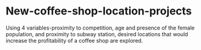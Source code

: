 # New-coffee-shop-location-projects
Using 4 variables-proximity to competition, age and presence of the female population, and proximity to subway station, desired locations that would increase the profitability of a coffee shop are explored.
